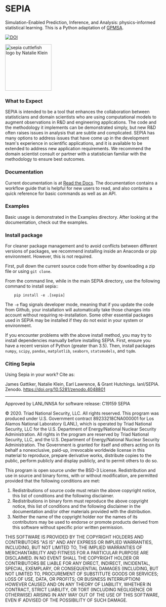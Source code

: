# SEPIA

Simulation-Enabled Prediction, Inference, and Analysis: physics-informed statistical learning.
This is a Python adaptation of [GPMSA](https://github.com/lanl/gpmsa).

<a href="https://zenodo.org/badge/latestdoi/267692609"><img src="https://zenodo.org/badge/267692609.svg" alt="DOI"></a>

<img src="docs/sepia.png" alt="sepia cuttlefish logo by Natalie Klein" width="150"/>

### What to Expect
SEPIA is intended to be a tool that enhances the collaboration between statisticians
and domain scientists who are using computational models to augment observations in
R&D and engineering applications. The code and the methodology 
it implements can be demonstrated simply, but new R&D often raises issues in 
analysis that are subtle and complicated. SEPIA has many options to address issues 
that have come up in the development team's experience in scientific applications,
and it is available to be extended to address new application requirements. We 
recommend the domain scientist consult or partner with a statistician familiar with the
methodology to ensure best outcomes. 

### Documentation
Current documentation is at [Read the Docs](http://sepia-lanl.readthedocs.io).
The documentation contains a workflow guide that is helpful for new users to read, and also contains a quick reference for basic commands as well as an API.

### Examples
Basic usage is demonstrated in the Examples directory. 
After looking at the documentation, check out the examples.

### Install package 
For cleaner package management and to avoid conflicts between different versions of packages,
we recommend installing inside an Anaconda or pip environment.
However, this is not required.

First, pull down the current source code from either by downloading a zip file or using `git clone`.

From the command line, while in the main SEPIA directory, use the following command to install sepia::

        pip install -e .[sepia]

The `-e` flag signals developer mode, meaning that if you update the code from Github, your installation will automatically
take those changes into account without requiring re-installation.
Some other essential packages used in SEPIA may be installed if they do not exist in your system or environment.

If you encounter problems with the above install method, you may try to install dependencies manually before installing SEPIA.
First, ensure you have a recent version of Python (greater than 3.5).
Then, install packages `numpy`, `scipy`, `pandas`, `matplotlib`, `seaborn`, `statsmodels`, and `tqdm`.        

### Citing Sepia
Using Sepia in your work? Cite as:

James Gattiker, Natalie Klein, Earl Lawrence, & Grant Hutchings.
lanl/SEPIA. Zenodo. https://doi.org/10.5281/zenodo.4048801 


---

Approved by LANL/NNSA for software release: C19159 SEPIA 

© 2020. Triad National Security, LLC. All rights reserved.
This program was produced under U.S. Government contract 89233218CNA000001 for Los Alamos
National Laboratory (LANL), which is operated by Triad National Security, LLC for the U.S.
Department of Energy/National Nuclear Security Administration. All rights in the program are
reserved by Triad National Security, LLC, and the U.S. Department of Energy/National Nuclear
Security Administration. The Government is granted for itself and others acting on its behalf a
nonexclusive, paid-up, irrevocable worldwide license in this material to reproduce, prepare
derivative works, distribute copies to the public, perform publicly and display publicly, and to permit
others to do so.

This program is open source under the BSD-3 License.
Redistribution and use in source and binary forms, with or without modification, are permitted
provided that the following conditions are met:
1. Redistributions of source code must retain the above copyright notice, this list of conditions and
the following disclaimer. 
2. Redistributions in binary form must reproduce the above copyright notice, this list of conditions
and the following disclaimer in the documentation and/or other materials provided with the
distribution. 
3. Neither the name of the copyright holder nor the names of its contributors may be used to endorse
or promote products derived from this software without specific prior written permission.

THIS SOFTWARE IS PROVIDED BY THE COPYRIGHT HOLDERS AND CONTRIBUTORS "AS
IS" AND ANY EXPRESS OR IMPLIED WARRANTIES, INCLUDING, BUT NOT LIMITED TO, THE
IMPLIED WARRANTIES OF MERCHANTABILITY AND FITNESS FOR A PARTICULAR
PURPOSE ARE DISCLAIMED. IN NO EVENT SHALL THE COPYRIGHT HOLDER OR
CONTRIBUTORS BE LIABLE FOR ANY DIRECT, INDIRECT, INCIDENTAL, SPECIAL,
EXEMPLARY, OR CONSEQUENTIAL DAMAGES (INCLUDING, BUT NOT LIMITED TO,
PROCUREMENT OF SUBSTITUTE GOODS OR SERVICES; LOSS OF USE, DATA, OR PROFITS;
OR BUSINESS INTERRUPTION) HOWEVER CAUSED AND ON ANY THEORY OF LIABILITY,
WHETHER IN CONTRACT, STRICT LIABILITY, OR TORT (INCLUDING NEGLIGENCE OR
OTHERWISE) ARISING IN ANY WAY OUT OF THE USE OF THIS SOFTWARE, EVEN IF
ADVISED OF THE POSSIBILITY OF SUCH DAMAGE.

